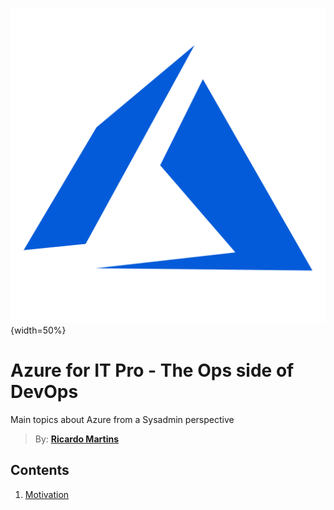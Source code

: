 ![Azure Logo](/images/azure.png){width=50%}

# Azure for IT Pro - The Ops side of DevOps
Main topics about Azure from a Sysadmin perspective 

> By: **[Ricardo Martins](https://www.ricardomartins.com.br)**

## Contents

1. [Motivation](guide/motivation.md)
